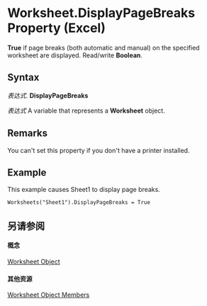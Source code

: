 
# Worksheet.DisplayPageBreaks Property (Excel)

 **True** if page breaks (both automatic and manual) on the specified worksheet are displayed. Read/write **Boolean**.


## Syntax

 _表达式_. **DisplayPageBreaks**

 _表达式_ A variable that represents a **Worksheet** object.


## Remarks

You can't set this property if you don't have a printer installed.


## Example

This example causes Sheet1 to display page breaks.


```
Worksheets("Sheet1").DisplayPageBreaks = True
```


## 另请参阅


#### 概念


[Worksheet Object](182b705e-854a-81cc-a4b0-59b942de55ae.md)
#### 其他资源


[Worksheet Object Members](http://msdn.microsoft.com/library/f8c1afea-1a1c-f5e4-37e3-52c434c8c157%28Office.15%29.aspx)